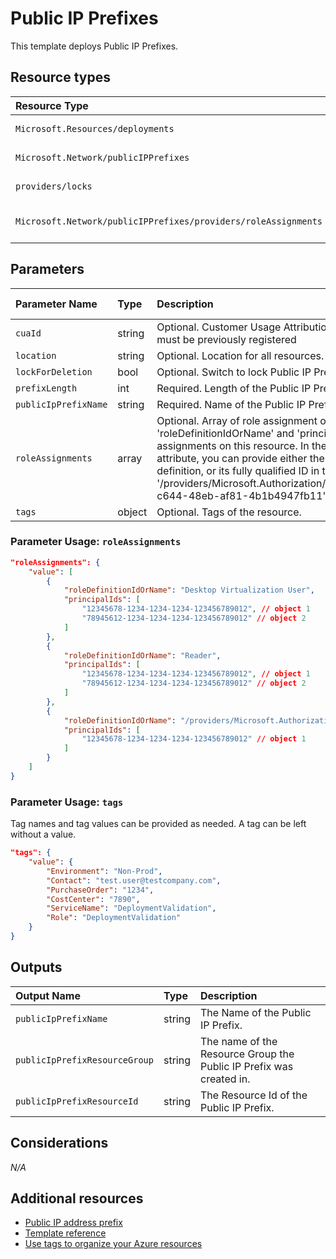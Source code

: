 # Public IP Prefixes

This template deploys Public IP Prefixes.

## Resource types

|Resource Type|ApiVersion|
|:--|:--|
|`Microsoft.Resources/deployments`|2018-02-01|
|`Microsoft.Network/publicIPPrefixes`|2021-02-01|
|`providers/locks`|2016-09-01|
|`Microsoft.Network/publicIPPrefixes/providers/roleAssignments`|2018-09-01-preview|

## Parameters

| Parameter Name | Type | Description | DefaultValue | Possible values |
| :-- | :-- | :-- | :-- | :-- |
| `cuaId` | string | Optional. Customer Usage Attribution id (GUID). This GUID must be previously registered |  |  |
| `location` | string | Optional. Location for all resources. | [resourceGroup().location] |  |
| `lockForDeletion` | bool | Optional. Switch to lock Public IP Prefix from deletion. | False |  |
| `prefixLength` | int | Required. Length of the Public IP Prefix |  |  |
| `publicIpPrefixName` | string | Required. Name of the Public IP Prefix |  |  |
| `roleAssignments` | array | Optional. Array of role assignment objects that contain the 'roleDefinitionIdOrName' and 'principalId' to define RBAC role assignments on this resource. In the roleDefinitionIdOrName attribute, you can provide either the display name of the role definition, or its fully qualified ID in the following format: '/providers/Microsoft.Authorization/roleDefinitions/c2f4ef07-c644-48eb-af81-4b1b4947fb11' | System.Object[] |  |
| `tags` | object | Optional. Tags of the resource. |  |  |

### Parameter Usage: `roleAssignments`

```json
"roleAssignments": {
    "value": [
        {
            "roleDefinitionIdOrName": "Desktop Virtualization User",
            "principalIds": [
                "12345678-1234-1234-1234-123456789012", // object 1
                "78945612-1234-1234-1234-123456789012" // object 2
            ]
        },
        {
            "roleDefinitionIdOrName": "Reader",
            "principalIds": [
                "12345678-1234-1234-1234-123456789012", // object 1
                "78945612-1234-1234-1234-123456789012" // object 2
            ]
        },
        {
            "roleDefinitionIdOrName": "/providers/Microsoft.Authorization/roleDefinitions/c2f4ef07-c644-48eb-af81-4b1b4947fb11",
            "principalIds": [
                "12345678-1234-1234-1234-123456789012" // object 1
            ]
        }
    ]
}
```

### Parameter Usage: `tags`

Tag names and tag values can be provided as needed. A tag can be left without a value.

```json
"tags": {
    "value": {
        "Environment": "Non-Prod",
        "Contact": "test.user@testcompany.com",
        "PurchaseOrder": "1234",
        "CostCenter": "7890",
        "ServiceName": "DeploymentValidation",
        "Role": "DeploymentValidation"
    }
}
```

## Outputs

| Output Name | Type | Description |
| :-- | :-- | :-- |
| `publicIpPrefixName` | string | The Name of the Public IP Prefix. |
| `publicIpPrefixResourceGroup` | string | The name of the Resource Group the Public IP Prefix was created in. |
| `publicIpPrefixResourceId` | string | The Resource Id of the Public IP Prefix. |

## Considerations

*N/A*

## Additional resources

- [Public IP address prefix](https://docs.microsoft.com/en-us/azure/virtual-network/public-ip-address-prefix)
- [Template reference](https://docs.microsoft.com/en-us/azure/templates/microsoft.network/2021-02-01/publicipprefixes)
- [Use tags to organize your Azure resources](https://docs.microsoft.com/en-us/azure/azure-resource-manager/resource-group-using-tags)
